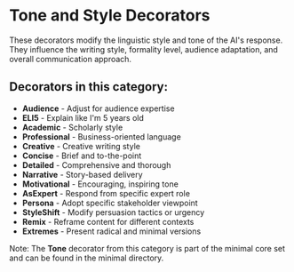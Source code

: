 # Tone and Style Decorators

These decorators modify the linguistic style and tone of the AI's response. They influence the writing style, formality level, audience adaptation, and overall communication approach.

## Decorators in this category:

- **Audience** - Adjust for audience expertise
- **ELI5** - Explain like I'm 5 years old
- **Academic** - Scholarly style
- **Professional** - Business-oriented language
- **Creative** - Creative writing style
- **Concise** - Brief and to-the-point
- **Detailed** - Comprehensive and thorough
- **Narrative** - Story-based delivery
- **Motivational** - Encouraging, inspiring tone
- **AsExpert** - Respond from specific expert role
- **Persona** - Adopt specific stakeholder viewpoint
- **StyleShift** - Modify persuasion tactics or urgency
- **Remix** - Reframe content for different contexts
- **Extremes** - Present radical and minimal versions

Note: The **Tone** decorator from this category is part of the minimal core set and can be found in the minimal directory. 